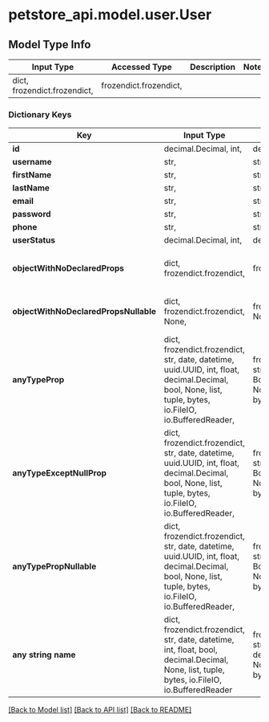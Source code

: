 # petstore_api.model.user.User

## Model Type Info
Input Type | Accessed Type | Description | Notes
------------ | ------------- | ------------- | -------------
dict, frozendict.frozendict,  | frozendict.frozendict,  |  | 

### Dictionary Keys
Key | Input Type | Accessed Type | Description | Notes
------------ | ------------- | ------------- | ------------- | -------------
**id** | decimal.Decimal, int,  | decimal.Decimal,  |  | [optional] 
**username** | str,  | str,  |  | [optional] 
**firstName** | str,  | str,  |  | [optional] 
**lastName** | str,  | str,  |  | [optional] 
**email** | str,  | str,  |  | [optional] 
**password** | str,  | str,  |  | [optional] 
**phone** | str,  | str,  |  | [optional] 
**userStatus** | decimal.Decimal, int,  | decimal.Decimal,  | User Status | [optional] 
**objectWithNoDeclaredProps** | dict, frozendict.frozendict,  | frozendict.frozendict,  | test code generation for objects Value must be a map of strings to values. It cannot be the &#x27;null&#x27; value. | [optional] 
**objectWithNoDeclaredPropsNullable** | dict, frozendict.frozendict, None,  | frozendict.frozendict, NoneClass,  | test code generation for nullable objects. Value must be a map of strings to values or the &#x27;null&#x27; value. | [optional] 
**anyTypeProp** | dict, frozendict.frozendict, str, date, datetime, uuid.UUID, int, float, decimal.Decimal, bool, None, list, tuple, bytes, io.FileIO, io.BufferedReader,  | frozendict.frozendict, str, decimal.Decimal, BoolClass, NoneClass, tuple, bytes, FileIO | test code generation for any type Here the &#x27;type&#x27; attribute is not specified, which means the value can be anything, including the null value, string, number, boolean, array or object. See https://github.com/OAI/OpenAPI-Specification/issues/1389 | [optional] 
**anyTypeExceptNullProp** | dict, frozendict.frozendict, str, date, datetime, uuid.UUID, int, float, decimal.Decimal, bool, None, list, tuple, bytes, io.FileIO, io.BufferedReader,  | frozendict.frozendict, str, decimal.Decimal, BoolClass, NoneClass, tuple, bytes, FileIO | any type except &#x27;null&#x27; Here the &#x27;type&#x27; attribute is not specified, which means the value can be anything, including the null value, string, number, boolean, array or object. | [optional] 
**anyTypePropNullable** | dict, frozendict.frozendict, str, date, datetime, uuid.UUID, int, float, decimal.Decimal, bool, None, list, tuple, bytes, io.FileIO, io.BufferedReader,  | frozendict.frozendict, str, decimal.Decimal, BoolClass, NoneClass, tuple, bytes, FileIO | test code generation for any type Here the &#x27;type&#x27; attribute is not specified, which means the value can be anything, including the null value, string, number, boolean, array or object. The &#x27;nullable&#x27; attribute does not change the allowed values. | [optional] 
**any string name** | dict, frozendict.frozendict, str, date, datetime, int, float, bool, decimal.Decimal, None, list, tuple, bytes, io.FileIO, io.BufferedReader | frozendict.frozendict, str, BoolClass, decimal.Decimal, NoneClass, tuple, bytes, FileIO | any string name can be used but the value must be the correct type | [optional]

[[Back to Model list]](../../README.md#documentation-for-models) [[Back to API list]](../../README.md#documentation-for-api-endpoints) [[Back to README]](../../README.md)

